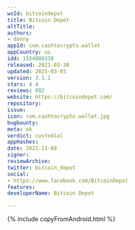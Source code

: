 ```yaml
---
wsId: bitcoindepot
title: Bitcoin Depot
altTitle: 
authors:
- danny
appId: com.cashtocrypto.wallet
appCountry: us
idd: 1554808338
released: 2021-03-30
updated: 2025-03-03
version: 3.1.1
stars: 4.4
reviews: 882
website: https://bitcoindepot.com/
repository: 
issue: 
icon: com.cashtocrypto.wallet.jpg
bugbounty: 
meta: ok
verdict: custodial
appHashes: 
date: 2021-11-08
signer: 
reviewArchive: 
twitter: bitcoin_depot
social:
- https://www.facebook.com/BitcoinDepot
features: 
developerName: Bitcoin Depot

---
```


{% include copyFromAndroid.html %}
